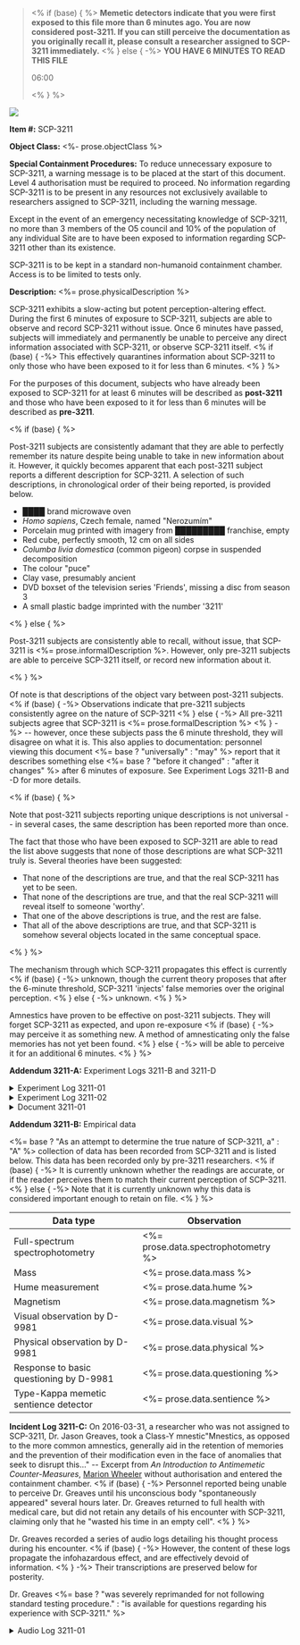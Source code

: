 <blockquote>

<% if (base) { %>
**Memetic detectors indicate that you were first exposed to this file more than
6 minutes ago. You are now considered post-3211. If you can still perceive the
documentation as you originally recall it, please consult a researcher assigned
to SCP-3211 immediately.**
<% } else { -%>
**YOU HAVE 6 MINUTES TO <span id="read">READ</span> THIS FILE**

<p id="timer">06:00</p>
<% } %>

</blockquote>

<image src="<%= prose.imageUrl %>"
       caption="<%= prose.imageCaption %>">

**Item #:** SCP-3211

**Object Class:** <%- prose.objectClass %>

**Special Containment Procedures:** To reduce unnecessary exposure to SCP-3211,
a warning message is to be placed at the start of this document. Level 4
authorisation must be required to proceed. No information regarding SCP-3211 is
to be present in any resources not exclusively available to researchers
assigned to SCP-3211, including the warning message.

Except in the event of an emergency necessitating knowledge of SCP-3211, no
more than 3 members of the O5 council and 10% of the population of any
individual Site are to have been exposed to information regarding SCP-3211
other than its existence.

SCP-3211 is to be kept in a standard non-humanoid containment chamber. Access
is to be limited to tests only.

**Description:** <%= prose.physicalDescription %>

SCP-3211 exhibits a slow-acting but potent perception-altering effect. During
the first 6 minutes of exposure to SCP-3211, subjects are able to observe and
record SCP-3211 without issue. Once 6 minutes have passed, subjects will
immediately and permanently be unable to perceive any direct information
associated with SCP-3211, or observe SCP-3211 itself.
<% if (base) { -%>
This effectively quarantines information about SCP-3211 to only those who have
been exposed to it for less than 6 minutes.
<% } %>

For the purposes of this document, subjects who have already been exposed to
SCP-3211 for at least 6 minutes will be described as **post-3211** and those
who have been exposed to it for less than 6 minutes will be described as
**pre-3211**.

<% if (base) { %>

Post-3211 subjects are consistently adamant that they are able to perfectly
remember its nature despite being unable to take in new information about it.
However, it quickly becomes apparent that each post-3211 subject reports a
different description for SCP-3211. A selection of such descriptions, in
chronological order of their being reported, is provided below.

* ████ brand microwave oven
* _Homo sapiens_, Czech female, named "Nerozumím"
* Porcelain mug printed with imagery from █████████ franchise, empty
* Red cube, perfectly smooth, 12 cm on all sides
* _Columba livia domestica_ (common pigeon) corpse in suspended decomposition
* The colour "puce"
* Clay vase, presumably ancient
* DVD boxset of the television series 'Friends', missing a disc from season 3
* A small plastic badge imprinted with the number '3211'

<% } else { %>

Post-3211 subjects are consistently able to recall, without issue, that
SCP-3211 is <%= prose.informalDescription %>. However, only pre-3211
subjects are able to perceive SCP-3211 itself, or record new information
about it.

<% } %>

Of note is that descriptions of the object vary between post-3211 subjects.
<% if (base) { -%>
Observations indicate that pre-3211 subjects consistently agree on the nature
of SCP-3211
<% } else { -%>
All pre-3211 subjects agree that SCP-3211 is
<%= prose.formalDescription %>
<% } -%>
-- however, once these subjects pass the 6 minute threshold, they will disagree
on what it is. This also applies to documentation: personnel viewing this
document <%= base ? "universally" : "may" %> report that it describes
something else <%= base ? "before it changed" : "after it changes" %>
after 6 minutes of exposure. See Experiment Logs 3211-B and -D for more
details.

<% if (base) { %>

Note that post-3211 subjects reporting unique descriptions is not universal --
in several cases, the same description has been reported more than once.

The fact that those who have been exposed to SCP-3211 are able to read the list
above suggests that none of those descriptions are what SCP-3211 truly is.
Several theories have been suggested:

* That none of the descriptions are true, and that the real SCP-3211 has yet to
  be seen.
* That none of the descriptions are true, and that the real SCP-3211 will
  reveal itself to someone 'worthy'.
* That one of the above descriptions is true, and the rest are false.
* That all of the above descriptions are true, and that SCP-3211 is somehow
  several objects located in the same conceptual space.

<% } %>

The mechanism through which SCP-3211 propagates this effect is currently
<% if (base) { -%>
unknown, though the current theory proposes that after the 6-minute threshold,
SCP-3211 'injects' false memories over the original perception.
<% } else { -%>
unknown.
<% } %>

Amnestics have proven to be effective on post-3211 subjects. They will forget
SCP-3211 as expected, and upon re-exposure
<% if (base) { -%>
may perceive it as something new. A method of amnesticating only the false
memories has not yet been found.
<% } else { -%>
will be able to perceive it for an additional 6 minutes.
<% } %>

**Addendum 3211-A:** Experiment Logs 3211-B and 3211-D

<details><summary>Experiment Log 3211-01</summary>

<blockquote>
<p align="center">**EXPERIMENT LOG 3211-01**</p>

-----

The purpose of this experiment was to establish a firsthand written description
of SCP-3211 and then compare this description with another observer.

D-68134 was given a pencil, clipboard and a single sheet of paper. He was
instructed to enter the containment cell and produce a written description of
its contents.

-----

**[-0:10]** D-68134 enters the containment chamber with his eyes closed.

**[0:00]** D-68134 is instructed to open his eyes.

**[0:08]** D-68134 begins writing a description of SCP-3211.

<% if (prose.examineAction) { %>
**[1:55]** <%= prose.examineAction %>
<% } %>

**[6:04]** D-68134 expresses surprise that he can no longer perceive
SCP-3211. He expresses anger at not being able to read what he has written.

**[6:25]** D-68134 is instructed to leave the containment chamber.

-----

The description produced by D-68134 was retained as Document 3211-01.
</blockquote>

</details>

<details><summary>Experiment Log 3211-02</summary>

<blockquote>

<p align="center">**EXPERIMENT LOG 3211-02**</p>

-----

The purpose of this experiment was to compare the written description from
Experiment 3211-01 with another observer.

D-8834 is provided with Document 3211-01 and instructed not to read it.

-----

**[-0:10]** D-8834 enters the containment chamber with her eyes closed.

**[0:00]** D-8834 is instructed to open her eyes and compare the object in
the room to the description on Document 3211-01.

**[1:18]** D-8834 confirms that the SCP-3211 matches the written
description.

<% if (prose.examineConfirmationAction) { %>
**[1:59]** <%= prose.examineConfirmationAction %>
<% } %>

**[5:45]** D-8834 is asked to close her eyes.

**[6:15]** D-8834 is asked to compare the object to the written description
again, from memory.

**[6:34]** D-8834 confirms that Document 3211-01 <%=
  base ?
  "describes a completely different object to" :
  "still describes"
%> SCP-3211.

**[6:44]** D-8834 is asked to open her eyes. She reports that she is
neither able to perceive the object nor read Document 3211-01.
</blockquote>

</details>

<details><summary>Document 3211-01</summary>

The following is a transcription of Document 3211-01, the text produced by
D-68134 during Experiment 3211-01.

> <%= prose.writtenObservation %>

</details>

**Addendum 3211-B:** Empirical data

<%=
  base ?
  "As an attempt to determine the true nature of SCP-3211, a" :
  "A"
%> collection of data has been recorded from SCP-3211 and is listed below.
This data has been recorded only by pre-3211 researchers.
<% if (base) { -%>
It is currently unknown whether the readings are accurate, or if the reader
perceives them to match their current perception of SCP-3211.
<% } else { -%>
Note that it is currently unknown why this data is considered important enough
to retain on file.
<% } %>

Data type | Observation
--- | ---
Full-spectrum spectrophotometry | <%= prose.data.spectrophotometry %>
Mass | <%= prose.data.mass %>
Hume measurement | <%= prose.data.hume %>
Magnetism | <%= prose.data.magnetism %>
Visual observation by D-9981 | <%= prose.data.visual %>
Physical observation by D-9981 | <%= prose.data.physical %>
Response to basic questioning by D-9981 | <%= prose.data.questioning %>
Type-Kappa memetic sentience detector | <%= prose.data.sentience %>

**Incident Log 3211-C:** On 2016-03-31, a researcher who was not assigned
to SCP-3211, Dr. Jason Greaves, took a Class-Y mnestic<footnote>"Mnestics, as
opposed to the more common amnestics, generally aid in the retention of
memories and the prevention of their modification even in the face of anomalies
that seek to disrupt this..." -- Excerpt from _An Introduction to Antimemetic
Counter-Measures_, [Marion Wheeler](we-need-to-talk-about-fifty-five)
</footnote> without authorisation and entered the containment chamber.
<% if (base) { -%>
Personnel reported being unable to perceive Dr. Greaves until his unconscious
body "spontaneously appeared" several hours later. Dr. Greaves returned to full
health with medical care, but did not retain any details of his encounter with
SCP-3211, claiming only that he "wasted his time in an empty cell".
<% } %>

Dr. Greaves recorded a series of audio logs detailing his thought process
during his encounter.
<% if (base) { -%>
However, the content of these logs propagate the infohazardous effect, and are
effectively devoid of information.
<% } -%>
Their transcriptions are preserved below for posterity.

Dr. Greaves <%=
  base ?
  "was severely reprimanded for not following standard testing procedure." :
  "is available for questions regarding his experience with SCP-3211."
%>

<details><summary>Audio Log 3211-01</summary>

<blockquote>

Dr. Jason Greaves, SCP-3211, experiment log... one?

If you're hearing this and if, like me, you're souped-up on some heavy-ass
mnestics, then you and me both know for sure that SCP-3211 <%=
  base ?  "does not exist" : `is ${prose.informalDescription}`
%>. Why <%=
  prose.objectPronoun ?  prose.objectPronoun : "it"
%>'s trying so hard to hide that from us, we'll never know.  But, if you're not
high as hell on Class Y, then in less than 6 minutes you'll only remember me
just rambling on about some random thing sat in a containment chamber.

And of course, when that happens, all these logs will say is that there's
nothing in the containment chamber at all.

What I'm trying to do is work out exactly what SCP-3211 is, how it
works, and why <%=
  prose.objectPronoun ?  prose.objectPronoun : "it"
%>'s trying so hard to hide. What does <%=
  prose.objectPronoun ?  prose.objectPronoun : "it"
%> want?

No matter what I tried and who I spoke to, I couldn't get this test authorised.
But it needs to be done. So I've taken a small dose of Class Y mnestics and I'm
doing this myself. I only have a couple of hours before the Class Y stops
helping me remember things and starts making me forget things, so I'd better
get started.
</blockquote>

<blockquote>

I've noticed something of a pattern emerging.

Most people who walk into 3211's cell will perceive
<% if (base) { -%>
the cell to be completely empty. Like, I can clearly see that there
is nothing here.
<% } else { -%>
<%=
  prose.possessivePronoun ?  prose.possessivePronoun : "it"
%> as something totally new. Like, I see <%=
  prose.possessivePronoun ?  prose.possessivePronoun : "it"
%> as <%= prose.informalDescription %>, and there's no one else on the
list who's perceived <%=
  prose.possessivePronoun ?  prose.possessivePronoun : "it"
%> as that.
<% } %>

<% if (base) { %>
There is nothing in the containment cell. SCP-3211 does not exist.
<% } else { -%>
But, <%= prose.funFact %>. It's not _just_
<%= prose.informalDescription %>. It has anomalous properties other
than the fact that people can't see <%=
  prose.possessivePronoun ?  prose.possessivePronoun : "it"
%> for more than 6 minutes and then their memories after that are wrong.
<% } %>

It seems to me like Foundation personnel -- researchers and the like -- will
perceive <%=
  base ?
  "the containment cell to be completely empty." :
  "it as something anomalous."
%> People who are already familiar with <%=
  base ? "nothing" : "the anomalous"
%>, who are _expecting_
<% if (base) { -%>
nothing, will see nothing in the containment chamber, because it is empty.
<% } else { -%>
<%=
  prose.possessivePronoun ?  prose.possessivePronoun : "it"
%> to be anomalous, will remember <%=
  prose.possessivePronoun ?  prose.possessivePronoun : "it"
%> being something anomalous.
<% } %>

But a D-Class, for example, who is not familiar with the anomalous, will
remember <%=
  base ?
  "the containment cell being empty, just the same." :
  "it being something mundane. Like a clay vase."
%>

<% if (base) { %>
It looks like SCP-3211 does not exist at all. But I still don't understand why,
if SCP-3211 does not exist, I insist on trying to prove that it does. SCP-3211
does not exist.
<% } else { -%>
It looks like <%=
  prose.objectPronoun ?  prose.objectPronoun : "it"
%> adapts to match the viewer's expectation. But I still don't understand why
<%= prose.informalDescription %> is going to such lengths to
protect itself in the first place.
<% } %>

My head feels... foggy. I don't know if it's the SCP or the mnestics starting
to wear off. I actually don't know how long Class Y lasts.
</blockquote>

<blockquote>

I think I've narrowed it down to three... stages. That seems to be the right
word.

So, the first stage is what you see when you walk into the cell for the first
time; what SCP-3211 really is. It's <%=
  base ? "nothing" : prose.informalDescription
%>. Obviously, as soon as my mnestics wear off, I'll forget that. And so will
you. I assume you've taken mnestics.

The second stage is whatever memory SCP-3211 injects over itself when you've
seen <%=
  prose.possessivePronoun ?  prose.possessivePronoun : "it"
%> for more than 6 minutes. Last time I saw <%=
  prose.possessivePronoun ?  prose.possessivePronoun : "it"
%>, I remembered seeing... my son, who would be six. That was the second stage
for me.

The third stage is that you can't perceive <%=
  prose.possessivePronoun ?  prose.possessivePronoun : "it"
%> at all. Its disguise is complete and <%=
  prose.objectPronoun ?  prose.objectPronoun : "it"
%>'s hidden from you.

I think I know why <%=
  prose.objectPronoun ?  prose.objectPronoun : "it"
%> wants to hide. I just... need to put the words into a sentence.

It's getting hard to think. My thoughts feel like walking through
ketchup.
</blockquote>

<blockquote>

Oh God, my head is killing me.

I'm certain it's the mnestics. Class Z literally kills you when you take it,
because the effect is permanent. Class Y won't kill you... I hope? I, uh...
might have majorly fucked up by doing this.

It's really weird seeing all the things you can't usually remember.  There's
bugs everywhere, covering every surface.
<% if (base) { -%>
The containment cell is empty. There are no bugs.
<% } else { -%>
They're crawling all over <%=
  prose.possessivePronoun ?  prose.possessivePronoun : "it"
%>, too.
<% } %>

I need to sleep. I just want to sleep.
</blockquote>

<% if (prose.alternateEnding) { %>
<blockquote><%= prose.alternateEnding %></blockquote>
<% } else { %>
<blockquote>

The floor is so much more comfortable than standing.

It's getting hard to breathe. I don't know if that's my lungs closing up, or if
it's just the... if it's just me forgetting _how_. At least I haven't forgotten
what <%=
  prose.objectPronoun ?  prose.objectPronoun : "it"
%> was the first time I saw <%=
  prose.possessivePronoun ?  prose.possessivePronoun : "it"
%>.

But I know for sure why <%=
  prose.objectPronoun ?  prose.objectPronoun : "SCP-3211"
%> wants to disguise so avidly. It's right there, just in front of you. I'm
surprised no one has seen it yet.

It's just... it's just that <%=
  prose.objectPronoun ?  prose.objectPronoun : "it"
%>'s not really... <%=
  base ?
  "it's not really there. It does not exist." :
  "really itself, right?"
%>
</blockquote>

<blockquote>

I don't know how to take mnestics, dammit. I only make them. I know how
they're... how they're...

I need to sleep.

<%=
  base ?
  "I am alone in this room. The containment cell is empty." :
  "It's just sat there. Watching me."
%> Just... just make me forget already.

<%=
  base ?
  "I know that it does not exist" :
  "I know your secrets, dammit"
%>... why don't... why can't... why did you have to show him to me?

Why did you have to take him away again?

I don't think I'm going to survive.

Why hasn't anyone come to get me?
</blockquote>
<% } %>

<% if (prose.conclusion) { %>
<%= prose.conclusion %>
<% } else { -%>
It is assumed that Dr. Greaves fell unconscious at this point. The remainder of
the logs are mostly silent<%=
  prose.madeASound ?  `, excluding ${prose.madeASound},` : ""
%> up to the point where a member of security staff noticed Dr. Greaves on
closed-circuit monitoring several minutes later and called for help.
<% } %>
